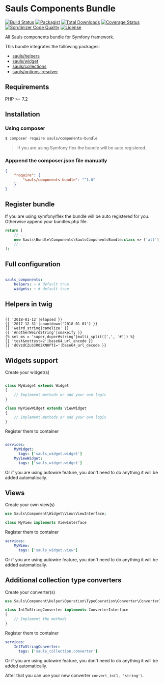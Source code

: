 # Sauls Components Bundle

[![Build Status](https://travis-ci.org/sauls/components-bundle.svg?branch=master)](https://travis-ci.org/sauls/components-bundle)
[![Packagist](https://img.shields.io/packagist/v/sauls/components-bundle.svg)](https://packagist.org/packages/sauls/components-bundle)
[![Total Downloads](https://img.shields.io/packagist/dt/sauls/components-bundle.svg)](https://packagist.org/packages/sauls/components-bundle)
[![Coverage Status](https://img.shields.io/coveralls/github/sauls/components-bundle.svg)](https://coveralls.io/github/sauls/components-bundle?branch=master)
[![Scrutinizer Code Quality](https://scrutinizer-ci.com/g/sauls/components-bundle/badges/quality-score.png?b=master)](https://scrutinizer-ci.com/g/sauls/components-bundle/?branch=master)
[![License](https://img.shields.io/github/license/sauls/components-bundle.svg)](https://packagist.org/packages/sauls/components-bundle)

All Sauls components bundle for Symfony framework.

This bundle integrates the following packages:
* [sauls/helpers](https://github.com/sauls/helpers)
* [sauls/widget](https://github.com/sauls/widget)
* [sauls/collections](https://github.com/sauls/collections)
* [sauls/options-resolver](https://github.com/sauls/options-resolver)

## Requirements

PHP >= 7.2

## Installation

### Using composer
```bash
$ composer require sauls/components-bundle
```
> If you are using Symfony flex the bundle will be auto registered.

### Apppend the composer.json file manually
```json
{
    "require": {
        "sauls/components-bundle": "^1.0"
    }
}
```

## Register bundle

If you are using symfony/flex the bundle will be auto registered for  you. Otherwise append your bundles.php file.

```php
return [
    // ...
    new Sauls\Bundle\Components\SaulsComponentsBundle:class => ['all'],
    //...
];

```

## Full configuration

```yaml

sauls_components:
    helpers: ~ # default true
    widgets: ~ # default true
```

## Helpers in twig

```twig

{{ '2018-01-12'|elapsed }}
{{ '2017-12-31'|countdown('2018-01-01') }}
{{ 'weird_string|camelize' }}
{{ 'AnotherWeirdString'|snakeify }}
{% set ms = 'super,duper#string'|multi_split([',', '#']) %}
{{ 'test&nottest=2'|base64_url_encode }}
{{ 'dGVzdCZub3R0ZXN0PTI='|base64_url_decode }}
```

## Widgets support

Create your widget(s)

```php

class MyWidget extends Widget
{
    // Implement methods or add your own logic
}

class MyViewWidget extends ViewWidget
{
    // Implement methods or add your own logic
}

```

Register them to container

```yaml

services:
    MyWidget: 
      tags: ['sauls_widget.widget']
    MyViewWidget: 
      tags: ['sauls_widget.widget']
```

Or if you are using autowire feature, you don't need to do anything it will be added automatically.

## Views

Create your own view(s)

```php
use Sauls\Component\Widget\View\ViewInterface;

class MyView implements ViewInterface
```

Register them to container

```yaml
services:
    MyWiew:
      tags: ['sauls_widget.view']
```

Or if you are using autowire feature, you don't need to do anything it will be added automatically.

## Additional collection type converters

Create your converter(s)

```php
use Sauls\Component\Helper\Operation\TypeOperation\Converter\ConverterInterface;

class IntToStringConverter implements ConverterInterface
{
    // Implement the methods
}
```

Register them to container

```yaml
services:
    IntToStringConverter:
      tags: ['sauls_collection.converter']
```

Or if you are using autowire feature, you don't need to do anything it will be added automatically.

After that you can use your new converter `convert_to(1, 'string')`.
